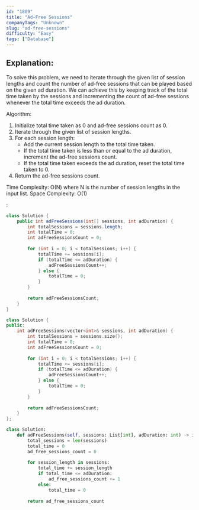 ```yaml
---
id: "1809"
title: "Ad-Free Sessions"
companyTags: "Unknown"
slug: "ad-free-sessions"
difficulty: "Easy"
tags: ["Database"]
---
```


## Explanation:
To solve this problem, we need to iterate through the given list of session lengths and count the number of ad-free sessions that can be played based on the given ad duration. We can achieve this by keeping track of the total time taken by the sessions and incrementing the count of ad-free sessions whenever the total time exceeds the ad duration.

Algorithm:
1. Initialize total time taken as 0 and ad-free sessions count as 0.
2. Iterate through the given list of session lengths.
3. For each session length:
   - Add the current session length to the total time taken.
   - If the total time taken is less than or equal to the ad duration, increment the ad-free sessions count.
   - If the total time taken exceeds the ad duration, reset the total time taken to 0.
4. Return the ad-free sessions count.

Time Complexity: O(N) where N is the number of session lengths in the input list.
Space Complexity: O(1)

:

```java
class Solution {
    public int adFreeSessions(int[] sessions, int adDuration) {
        int totalSessions = sessions.length;
        int totalTime = 0;
        int adFreeSessionsCount = 0;
        
        for (int i = 0; i < totalSessions; i++) {
            totalTime += sessions[i];
            if (totalTime <= adDuration) {
                adFreeSessionsCount++;
            } else {
                totalTime = 0;
            }
        }
        
        return adFreeSessionsCount;
    }
}
```

```cpp
class Solution {
public:
    int adFreeSessions(vector<int>& sessions, int adDuration) {
        int totalSessions = sessions.size();
        int totalTime = 0;
        int adFreeSessionsCount = 0;
        
        for (int i = 0; i < totalSessions; i++) {
            totalTime += sessions[i];
            if (totalTime <= adDuration) {
                adFreeSessionsCount++;
            } else {
                totalTime = 0;
            }
        }
        
        return adFreeSessionsCount;
    }
};
```

```python
class Solution:
    def adFreeSessions(self, sessions: List[int], adDuration: int) -> int:
        total_sessions = len(sessions)
        total_time = 0
        ad_free_sessions_count = 0
        
        for session_length in sessions:
            total_time += session_length
            if total_time <= adDuration:
                ad_free_sessions_count += 1
            else:
                total_time = 0
        
        return ad_free_sessions_count
```